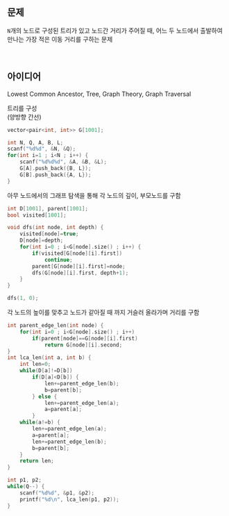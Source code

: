## 문제
`N`개의 노드로 구성된 트리가 있고 노드간 거리가 주어질 때, 어느 두 노드에서 출발하여 만나는 가장 적은 이동 거리를 구하는 문제

<br/>

## 아이디어
Lowest Common Ancestor, Tree, Graph Theory, Graph Traversal

트리를 구성  
(양방향 간선)
```cpp
vector<pair<int, int>> G[1001];

int N, Q, A, B, L;
scanf("%d%d", &N, &Q);
for(int i=1 ; i<N ; i++) {
	scanf("%d%d%d", &A, &B, &L);
	G[A].push_back({B, L});
	G[B].push_back({A, L});
}
```
아무 노드에서의 그래프 탐색을 통해 각 노드의 깊이, 부모노드를 구함
```cpp
int D[1001], parent[1001];
bool visited[1001];

void dfs(int node, int depth) {
	visited[node]=true;
	D[node]=depth;
	for(int i=0 ; i<G[node].size() ; i++) {
		if(visited[G[node][i].first])
			continue;
		parent[G[node][i].first]=node;
		dfs(G[node][i].first, depth+1);
	}
}

dfs(1, 0);
```
각 노드의 높이를 맞추고 노드가 같아질 때 까지 거슬러 올라가며 거리를 구함
```cpp
int parent_edge_len(int node) {
	for(int i=0 ; i<G[node].size() ; i++)
		if(parent[node]==G[node][i].first)
			return G[node][i].second;
}
int lca_len(int a, int b) {
	int len=0;
	while(D[a]!=D[b])
		if(D[a]<D[b]) {
			len+=parent_edge_len(b);
			b=parent[b];
		} else {
			len+=parent_edge_len(a);
			a=parent[a];
		}
	while(a!=b) {
		len+=parent_edge_len(a);
		a=parent[a];
		len+=parent_edge_len(b);
		b=parent[b];
	}
	return len;
}

int p1, p2;
while(Q--) {
	scanf("%d%d", &p1, &p2);
	printf("%d\n", lca_len(p1, p2));
}
```